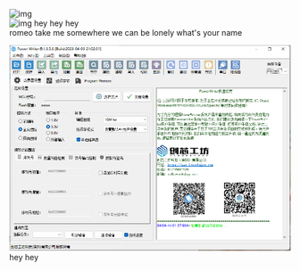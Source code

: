 ![img](/img/docusaurus.png)  
![img](/img/docusaurus-social-card.jpg)
hey hey hey  
romeo take me somewhere we can be lonely
what's your name

![img](picture/QQ.png#pic_rignt)
hey hey
